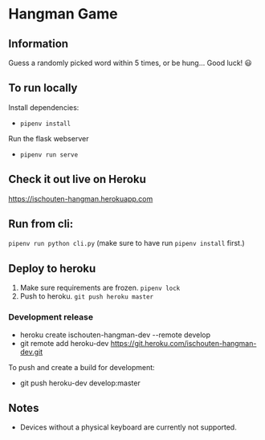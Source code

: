 # Hangman Game

## Information
Guess a randomly picked word within 5 times, or be hung... Good luck! 😃

## To run locally
Install dependencies:
- `pipenv install`

Run the flask webserver
- `pipenv run serve`

## Check it out live on Heroku
https://ischouten-hangman.herokuapp.com

## Run from cli:
`pipenv run python cli.py` (make sure to have run `pipenv install` first.)

## Deploy to heroku

1. Make sure requirements are frozen. `pipenv lock`
2. Push to heroku. `git push heroku master`

### Development release
- heroku create ischouten-hangman-dev --remote develop
- git remote add heroku-dev https://git.heroku.com/ischouten-hangman-dev.git

To push and create a build for development:
- git push heroku-dev develop:master


## Notes

- Devices without a physical keyboard are currently not supported.
